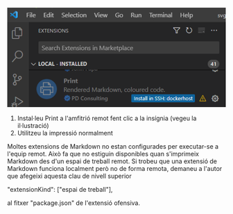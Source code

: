 ![](./install-print-on-remote-host.png)

1. Instal·leu Print a l'amfitrió remot fent clic a la insígnia (vegeu la il·lustració) 
2. Utilitzeu la impressió normalment

Moltes extensions de Markdown no estan configurades per executar-se a l'equip remot. Això fa que no estiguin disponibles quan s'imprimeix Markdown des d'un espai de treball remot. Si trobeu que una extensió de Markdown funciona localment però no de forma remota, demaneu a l'autor que afegeixi aquesta clau de nivell superior

"extensionKind": ["espai de treball"],

al fitxer "package.json" de l'extensió ofensiva.
